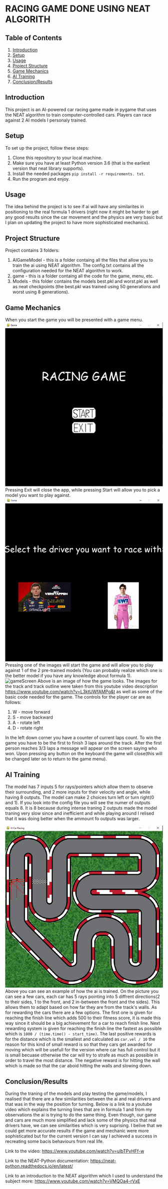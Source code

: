 # RACING GAME DONE USING NEAT ALGORITH

## Table of Contents

1. [Introduction](#introduction)
2. [Setup](#setup)
3. [Usage](#usage)
4. [Project Structure](#project-structure)
5. [Game Mechanics](#game-mechanics)
6. [AI Training](#ai-training)
7. [Conclusion/Results](#conclusion-result)

## Introduction

This project is an AI-powered car racing game made in pygame that uses the NEAT algorithm to train computer-controlled cars. Players can race against 2 AI models I personaly trained.

## Setup

To set up the project, follow these steps:

1. Clone this repository to your local machine.
2. Make sure you have at least Python version 3.6 (that is the earliest version that neat library supports).
3. Install the needed packages `pip install -r requirements. txt`.
4. Run the program and enjoy.

## Usage

The idea behind the project is to see if ai will have any similarites in positioning to the real formula 1 drivers (right now it might be harder to get any good results since the car movement and the physics are very basic but I plan on updating the project to have more sophisticated mechanics).

## Project Structure

Project contains 3 folders:

1. AIGameModel - this is a folder containg all the files that allow you to train the ai using NEAT algorithm. The config.txt contains all the configuration needed for the NEAT algorithm to work.
2. game - this is a folder containg all the code for the game, menu, etc.
3. Models - this folder contains the models best.pkl and worst.pkl as well as neat checkpoints (the best.pkl was trained using 50 generations and worst using 8 generations).

## Game Mechanics

When you start the game you will be presented with a game menu.
![startScreen](documentationsImgs\startScreen.png)
Pressing Exit will close the app, while pressing Start will allow you to pick a model you want to play against.
![pickScreen](documentationsImgs\pickScreen.png)
Pressing one of the images will start the game and will allow you to play against 1 of the 2 pre-trained models (You can probably realize which one is the better model if you have any knowledge about formula 1).
![gameScreen](https://github.com/szbytniewski/ReinforcmentTraningInAGame/blob/351bf826832895babe2d5608d943a7f49fb1f895/documentationsImgs/gameScreen.png)
Above is an image of how the game looks. The images for the track and track outline were taken from this youtube video description https://www.youtube.com/watch?v=L3ktUWfAMPg&t as well as some of the basic code needed for the game.
The controls for the player car are as follows:

1. W - move forward
2. S - move backward
3. A - rotate left
4. D - rotate right

In the left down corner you have a counter of current laps count. To win the game you have to be the first to finish 3 laps around the track. After the first person reaches 3/3 laps a message will appear on the screen saying who won. Upon pressing any button on the keyboard the game will close(this will be changed later on to return to the game menu).

## AI Training

The model has 7 inputs 5 for rays/pointers which allow them to observe their surrounding, and 2 more inputs for their velocity and angle, while having 8 outputs. The model can make 2 choices turn left or turn right(0 and 1). If you look into the config file you will see the numer of outputs equals 8. It is 8 because during intense traning 2 outputs made the model traning very slow since and inefficient and while playing around I relised that it was doing better when the ammount fo outputs was larger.

![traningScreen](documentationsImgs\traningScreen.png)
Above you can see an example of how the ai is trained. On the picture you can see a few cars, each car has 5 rays pointing into 5 diffrent directions(2 to their sides, 1 to the front, and 2 in-between the front and the sides). This allows them to adapt based on how far they are from the track's walls. As for rewarding the cars there are a few options. The first one is given for reaching the finish line which adds 500 to their fitness score, it is made this way since it should be a big achievement for a car to reach finish line. Next rewarding system is given for reaching the finish line the fastest as possible which is `1000 / (time.time() - start_time)`. The last positive rewards is for the distance which is the smallest and calculated as `car.vel / 10` the reason for this kind of small reward is so that they cars get awarded for moving which will be usefull for the version where car has full control but it is small becuase otherwise the car will try to strafe as much as possible in order to travel the most distance. The negative reward is for hitting the wall which is made so that the car aboid hitting the walls and slowing down.

## Conclusion/Results

During the traning of the models and play testing the game/models, I realised that there are a few similarities between the ai and real drivers and that was in the way the position for turning. Below is a link to a youtube video which explains the turning lines that are in formula 1 and from my observations the ai is trying to do the same thing. Even though, our game and cars are much more simplified and lack some of the physics that real drivers have, we can see similarities which is very suprising. I belive that we could get more accurate results if the game and mechanic were more sophisticated but for the current version I can say I achieved a success in recreating some bacis behaviours from real life.

Link to the video:
https://www.youtube.com/watch?v=uIbTPvHFf-w

Link to the NEAT-Python documentation: https://neat-python.readthedocs.io/en/latest/

Link to an introduction to the NEAT algorithm which I used to understand the subject more: https://www.youtube.com/watch?v=VMQOa4-rVxE

